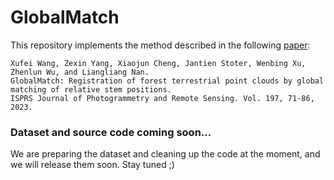 # GlobalMatch

This repository implements the method described in the following [paper](https://www.sciencedirect.com/science/article/pii/S0924271623000199):
```
Xufei Wang, Zexin Yang, Xiaojun Cheng, Jantien Stoter, Wenbing Xu, Zhenlun Wu, and Liangliang Nan. 
GlobalMatch: Registration of forest terrestrial point clouds by global matching of relative stem positions.
ISPRS Journal of Photogrammetry and Remote Sensing. Vol. 197, 71-86, 2023.
```

### Dataset and source code coming soon...
We are preparing the dataset and cleaning up the code at the moment, and we will release them soon. Stay tuned ;)
